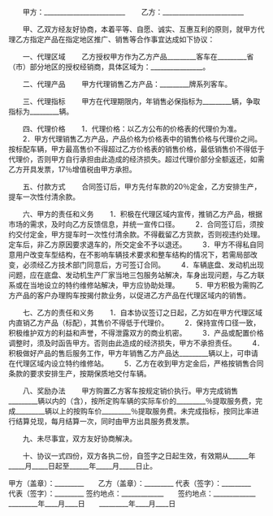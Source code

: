 
 


　　甲方：_________________________
　　乙方：_________________________


　　甲、乙双方经友好协商，本着平等、自愿、诚实、互惠互利的原则，就甲方代理乙方指定产品在指定地区推广、销售等合作事宜达成如下协议：


　　一、代理区域
　　乙方授权甲方作为乙方产品_________客车在_________省（市）部分地区的授权经销商，具体区域为：________________。


　　二、代理产品
　　甲方代理销售乙方产品：_________牌系列客车。


　　三、代理指标
　　甲方在代理期限内，年销售必保指标为_________辆，争取指标为_________辆。


　　四、代理价格
　　1．代理价格：以乙方公布的价格表的代理价为准。
　　2．甲方代理销售乙方产品，产品价格为价格表中的销售价格与代理价之间。按标配车辆，甲方最高售价不得超过乙方价格表的销售价格，最低销售价不得低于代理价，否则甲方自行承担由此造成的经济损失。超过代理价部分全额返还，如需乙方开具发票，17％增值税由甲方承担。


　　五、付款方式
　　合同签订后，甲方先付车款的20％定金，乙方安排生产，提车一次性付清余款。


　　六、甲方的责任和义务
　　1．积极在代理区域内宣传，推销乙方产品，根据市场的需求，及时向乙方反馈信息，并统一宣传口径。
　　2．合同签订后，须按约交付定金，甲方提车时一次性付清余款。不得截留乙方货款，否则视违约处理。定车后，非乙方原因要求退车的，所交定金不予以退还。
　　3．甲方不得私自同意用户改变车型结构，在不影响车辆技术要求和整车结构的情况下，若需局部改变，必须经乙方技术部门同意后，方可签订合同。
　　4．车辆底盘、发动机出现问题，应在底盘、发动机生产厂家当地三包服务站解决，车身出现问题，与乙方联系或在当地设立的特约维修站解决，甲方应协助处理。
　　5．甲方积极为需购乙方产品的客户办理购车按揭付款业务，以促进乙方产品在代理区域内的销售。


　　七、乙方的责任和义务
　　1．自本协议签订之日起，乙方如在甲方代理区域内直销乙方产品（标配），其售价不得低于代理价。
　　2．保持宣传口径一致，积极维护双方的利益和声誉，不得泄露双方的商业机密。
　　3．产品或配置价格调整时，须及时函告甲方。否则由此造成的经济损失，甲方不承担责任。
　　4．积极做好产品的售后服务工作，甲方年销售乙方产品达_________辆以上，可申请在代理区域内设立特约维修站。
　　5．乙方在收到甲方定金后，严格按销售合同条款的要求安排生产，按期保质地交付车辆。


　　八、奖励办法
　　甲方购置乙方客车按规定销价执行。甲方完成销售_________辆以内的（含），按所定购车辆的实际车价的_________％提取服务费，完成_________辆以上的按购车价_________％提取服务费。未完成指标，按同比率进行结算兑现，每月结算一次，同时由甲方出具服务费发票。


　　九、未尽事宜，双方友好协商解决。


　　十、协议一式四份，双方各执二份，自签字之日起生效，有效期从______年_____月_____日起至______年_____月_____日止。


 



甲方（盖章）：_________　　乙方（盖章）：_________
代表（签字）：_________　　代表（签字）：_________
签约地点：_____________　　签约地点：_____________
_________年____月____日　　_________年____月____日
 


 

 
 
 
 
 
  


  
 

  


  


  
 
 
 
 

